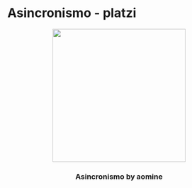 # Asincronismo - platzi

<div align="center">
  <img src="https://upload.wikimedia.org/wikipedia/commons/thumb/9/99/Unofficial_JavaScript_logo_2.svg/480px-Unofficial_JavaScript_logo_2.png" height="300"/>
  <h3>Asincronismo by aomine</h3>
</div>